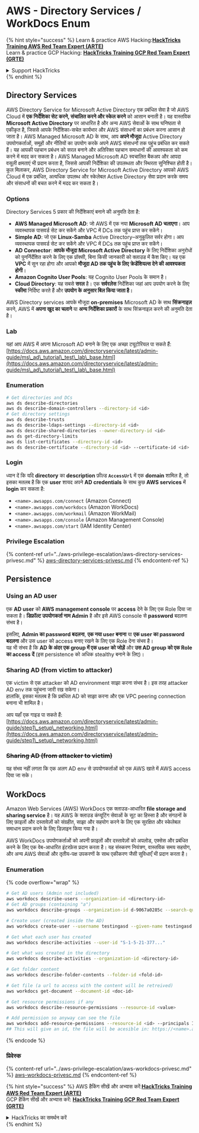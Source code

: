 # AWS - Directory Services / WorkDocs Enum

{% hint style="success" %}
Learn & practice AWS Hacking:<img src="../../../.gitbook/assets/image (1).png" alt="" data-size="line">[**HackTricks Training AWS Red Team Expert (ARTE)**](https://training.hacktricks.xyz/courses/arte)<img src="../../../.gitbook/assets/image (1).png" alt="" data-size="line">\
Learn & practice GCP Hacking: <img src="../../../.gitbook/assets/image (2).png" alt="" data-size="line">[**HackTricks Training GCP Red Team Expert (GRTE)**<img src="../../../.gitbook/assets/image (2).png" alt="" data-size="line">](https://training.hacktricks.xyz/courses/grte)

<details>

<summary>Support HackTricks</summary>

* Check the [**subscription plans**](https://github.com/sponsors/carlospolop)!
* **Join the** 💬 [**Discord group**](https://discord.gg/hRep4RUj7f) or the [**telegram group**](https://t.me/peass) or **follow** us on **Twitter** 🐦 [**@hacktricks\_live**](https://twitter.com/hacktricks\_live)**.**
* **Share hacking tricks by submitting PRs to the** [**HackTricks**](https://github.com/carlospolop/hacktricks) and [**HackTricks Cloud**](https://github.com/carlospolop/hacktricks-cloud) github repos.

</details>
{% endhint %}

## Directory Services

AWS Directory Service for Microsoft Active Directory एक प्रबंधित सेवा है जो AWS Cloud में **एक निर्देशिका सेट करने, संचालित करने और स्केल करने** को आसान बनाती है। यह वास्तविक **Microsoft Active Directory** पर आधारित है और अन्य AWS सेवाओं के साथ घनिष्ठता से एकीकृत है, जिससे आपके निर्देशिका-सचेत कार्यभार और AWS संसाधनों का प्रबंधन करना आसान हो जाता है। AWS Managed Microsoft AD के साथ, आप **अपने मौजूदा** Active Directory उपयोगकर्ताओं, समूहों और नीतियों का उपयोग करके अपने AWS संसाधनों तक पहुंच प्रबंधित कर सकते हैं। यह आपकी पहचान प्रबंधन को सरल बनाने और अतिरिक्त पहचान समाधानों की आवश्यकता को कम करने में मदद कर सकता है। AWS Managed Microsoft AD स्वचालित बैकअप और आपदा वसूली क्षमताएं भी प्रदान करता है, जिससे आपकी निर्देशिका की उपलब्धता और स्थिरता सुनिश्चित होती है। कुल मिलाकर, AWS Directory Service for Microsoft Active Directory आपको AWS Cloud में एक प्रबंधित, अत्यधिक उपलब्ध और स्केलेबल Active Directory सेवा प्रदान करके समय और संसाधनों की बचत करने में मदद कर सकता है।

### Options

Directory Services 5 प्रकार की निर्देशिकाएं बनाने की अनुमति देता है:

* **AWS Managed Microsoft AD**: जो AWS में एक नया **Microsoft AD चलाएगा**। आप व्यवस्थापक पासवर्ड सेट कर सकेंगे और VPC में DCs तक पहुंच प्राप्त कर सकेंगे।
* **Simple AD**: जो एक **Linux-Samba** Active Directory–अनुकूलित सर्वर होगा। आप व्यवस्थापक पासवर्ड सेट कर सकेंगे और VPC में DCs तक पहुंच प्राप्त कर सकेंगे।
* **AD Connector**: **आपके मौजूदा Microsoft Active Directory** के लिए निर्देशिका अनुरोधों को पुनर्निर्देशित करने के लिए एक प्रॉक्सी, बिना किसी जानकारी को क्लाउड में कैश किए। यह एक **VPC** में सुन रहा होगा और आपको **मौजूदा AD तक पहुंच के लिए क्रेडेंशियल्स देने की आवश्यकता होगी**।
* **Amazon Cognito User Pools**: यह Cognito User Pools के समान है।
* **Cloud Directory**: यह सबसे **सरल** है। एक **सर्वरलेस** निर्देशिका जहां आप उपयोग करने के लिए **स्कीमा** निर्दिष्ट करते हैं और **उपयोग के अनुसार बिल किया जाता है**।

AWS Directory services आपके मौजूदा **on-premises** Microsoft AD के साथ **सिंक्रनाइज़** करने, AWS में **अपना खुद का चलाने** या **अन्य निर्देशिका प्रकारों** के साथ सिंक्रनाइज़ करने की अनुमति देता है।

### Lab

यहां आप AWS में अपना Microsoft AD बनाने के लिए एक अच्छा ट्यूटोरियल पा सकते हैं: [https://docs.aws.amazon.com/directoryservice/latest/admin-guide/ms\_ad\_tutorial\_test\_lab\_base.html](https://docs.aws.amazon.com/directoryservice/latest/admin-guide/ms\_ad\_tutorial\_test\_lab\_base.html)

### Enumeration
```bash
# Get directories and DCs
aws ds describe-directories
aws ds describe-domain-controllers --directory-id <id>
# Get directory settings
aws ds describe-trusts
aws ds describe-ldaps-settings --directory-id <id>
aws ds describe-shared-directories --owner-directory-id <id>
aws ds get-directory-limits
aws ds list-certificates --directory-id <id>
aws ds describe-certificate --directory-id <id> --certificate-id <id>
```
### Login

ध्यान दें कि यदि **directory** का **description** फ़ील्ड **`AccessUrl`** में एक **domain** शामिल है, तो इसका मतलब है कि एक **user** शायद अपने **AD credentials** के साथ कुछ **AWS services** में **login** कर सकता है:

* `<name>.awsapps.com/connect` (Amazon Connect)
* `<name>.awsapps.com/workdocs` (Amazon WorkDocs)
* `<name>.awsapps.com/workmail` (Amazon WorkMail)
* `<name>.awsapps.com/console` (Amazon Management Console)
* `<name>.awsapps.com/start` (IAM Identity Center)

### Privilege Escalation

{% content-ref url="../aws-privilege-escalation/aws-directory-services-privesc.md" %}
[aws-directory-services-privesc.md](../aws-privilege-escalation/aws-directory-services-privesc.md)
{% endcontent-ref %}

## Persistence

### Using an AD user

एक **AD user** को **AWS management console** पर **access** देने के लिए एक Role दिया जा सकता है। **डिफ़ॉल्ट उपयोगकर्ता नाम Admin** है और इसे AWS console से **password** बदलना संभव है।

इसलिए, **Admin का password बदलना**, **एक नया user बनाना** या **एक user का password बदलना** और उस user को access बनाए रखने के लिए एक Role देना संभव है।\
यह भी संभव है कि **AD के अंदर एक group में एक user को जोड़ें** और **उस AD group को एक Role का access दें** (इस persistence को अधिक stealthy बनाने के लिए)।

### Sharing AD (from victim to attacker)

एक victim से एक attacker को AD environment साझा करना संभव है। इस तरह attacker AD env तक पहुंचना जारी रख सकेगा।\
हालांकि, इसका मतलब है कि प्रबंधित AD को साझा करना और एक VPC peering connection बनाना भी शामिल है।

आप यहाँ एक गाइड पा सकते हैं: [https://docs.aws.amazon.com/directoryservice/latest/admin-guide/step1\_setup\_networking.html](https://docs.aws.amazon.com/directoryservice/latest/admin-guide/step1\_setup\_networking.html)

### ~~Sharing AD (from attacker to victim)~~

यह संभव नहीं लगता कि एक अलग AD env से उपयोगकर्ताओं को एक AWS खाते में AWS access दिया जा सके।

## WorkDocs

Amazon Web Services (AWS) WorkDocs एक क्लाउड-आधारित **file storage and sharing service** है। यह AWS के क्लाउड कंप्यूटिंग सेवाओं के सूट का हिस्सा है और संगठनों के लिए फ़ाइलों और दस्तावेज़ों को संग्रहीत, साझा और सहयोग करने के लिए एक सुरक्षित और स्केलेबल समाधान प्रदान करने के लिए डिज़ाइन किया गया है।

AWS WorkDocs उपयोगकर्ताओं को अपनी फ़ाइलों और दस्तावेज़ों को अपलोड, एक्सेस और प्रबंधित करने के लिए एक वेब-आधारित इंटरफ़ेस प्रदान करता है। यह संस्करण नियंत्रण, वास्तविक समय सहयोग, और अन्य AWS सेवाओं और तृतीय-पक्ष उपकरणों के साथ एकीकरण जैसी सुविधाएँ भी प्रदान करता है।

### Enumeration

{% code overflow="wrap" %}
```bash
# Get AD users (Admin not included)
aws workdocs describe-users --organization-id <directory-id>
# Get AD groups (containing "a")
aws workdocs describe-groups --organization-id d-9067a0285c --search-query a

# Create user (created inside the AD)
aws workdocs create-user --username testingasd --given-name testingasd --surname testingasd --password <password> --email-address name@directory.domain --organization-id <directory-id>

# Get what each user has created
aws workdocs describe-activities --user-id "S-1-5-21-377..."

# Get what was created in the directory
aws workdocs describe-activities --organization-id <directory-id>

# Get folder content
aws workdocs describe-folder-contents --folder-id <fold-id>

# Get file (a url to access with the content will be retreived)
aws workdocs get-document --document-id <doc-id>

# Get resource permissions if any
aws workdocs describe-resource-permissions --resource-id <value>

# Add permission so anyway can see the file
aws workdocs add-resource-permissions --resource-id <id> --principals Id=anonymous,Type=ANONYMOUS,Role=VIEWER
## This will give an id, the file will be acesible in: https://<name>.awsapps.com/workdocs/index.html#/share/document/<id>
```
{% endcode %}

### प्रिवेस्क

{% content-ref url="../aws-privilege-escalation/aws-workdocs-privesc.md" %}
[aws-workdocs-privesc.md](../aws-privilege-escalation/aws-workdocs-privesc.md)
{% endcontent-ref %}

{% hint style="success" %}
AWS हैकिंग सीखें और अभ्यास करें:<img src="../../../.gitbook/assets/image (1).png" alt="" data-size="line">[**HackTricks Training AWS Red Team Expert (ARTE)**](https://training.hacktricks.xyz/courses/arte)<img src="../../../.gitbook/assets/image (1).png" alt="" data-size="line">\
GCP हैकिंग सीखें और अभ्यास करें: <img src="../../../.gitbook/assets/image (2).png" alt="" data-size="line">[**HackTricks Training GCP Red Team Expert (GRTE)**<img src="../../../.gitbook/assets/image (2).png" alt="" data-size="line">](https://training.hacktricks.xyz/courses/grte)

<details>

<summary>HackTricks का समर्थन करें</summary>

* [**सदस्यता योजनाएँ**](https://github.com/sponsors/carlospolop) देखें!
* **हमारे** 💬 [**Discord समूह**](https://discord.gg/hRep4RUj7f) या [**टेलीग्राम समूह**](https://t.me/peass) में शामिल हों या **Twitter** 🐦 पर हमें **फॉलो करें** [**@hacktricks\_live**](https://twitter.com/hacktricks\_live)**.**
* हैकिंग ट्रिक्स साझा करें और [**HackTricks**](https://github.com/carlospolop/hacktricks) और [**HackTricks Cloud**](https://github.com/carlospolop/hacktricks-cloud) गिटहब रिपोजिटरी में PR सबमिट करें।

</details>
{% endhint %}
